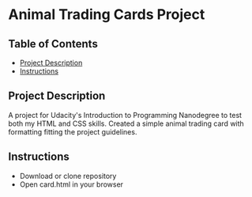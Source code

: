 # Animal Trading Cards Project

## Table of Contents

* [Project Description](#projectdescription)
* [Instructions](#instructions)

## Project Description
A project for Udacity's Introduction to Programming Nanodegree to test both my HTML and CSS skills. Created a simple animal trading card with formatting fitting the project guidelines.

## Instructions

* Download or clone repository
* Open card.html in your browser
